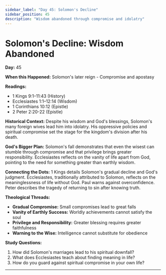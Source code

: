 ```yaml
---
sidebar_label: "Day 45: Solomon's Decline"
sidebar_position: 45
description: "Wisdom abandoned through compromise and idolatry"
---
```


# Solomon's Decline: Wisdom Abandoned

**Day:** 45

**When this Happened:** Solomon's later reign - Compromise and apostasy

**Readings:**
- 1 Kings 9:1–11:43 (History)
- Ecclesiastes 1:1–12:14 (Wisdom)
- 1 Corinthians 10:12 (Epistle)
- 2 Peter 2:20-22 (Epistle)

**Historical Context:** Despite his wisdom and God's blessings, Solomon's many foreign wives lead him into idolatry. His oppressive policies and spiritual compromise set the stage for the kingdom's division after his death.

**God's Bigger Plan:** Solomon's fall demonstrates that even the wisest can stumble through compromise and that privilege brings greater responsibility. Ecclesiastes reflects on the vanity of life apart from God, pointing to the need for something greater than earthly wisdom.

**Connecting the Dots:** 1 Kings details Solomon's gradual decline and God's judgment. Ecclesiastes, traditionally attributed to Solomon, reflects on the meaninglessness of life without God. Paul warns against overconfidence. Peter describes the tragedy of returning to sin after knowing truth.

****Theological Threads:****
- **Gradual Compromise:** Small compromises lead to great falls
- **Vanity of Earthly Success:** Worldly achievements cannot satisfy the soul
- **Privilege and Responsibility:** Greater blessing requires greater faithfulness
- **Warning to the Wise:** Intelligence cannot substitute for obedience

**Study Questions:**
1. How did Solomon's marriages lead to his spiritual downfall?
2. What does Ecclesiastes teach about finding meaning in life?
3. How do you guard against spiritual compromise in your own life?

---